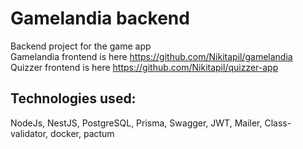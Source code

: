 # Gamelandia backend
 
 Backend project for the game app  
 Gamelandia frontend is here https://github.com/Nikitapil/gamelandia  
 Quizzer frontend is here https://github.com/Nikitapil/quizzer-app
 
## Technologies used: 
NodeJs, NestJS, PostgreSQL, Prisma, Swagger, JWT, Mailer, Class-validator, docker, pactum

